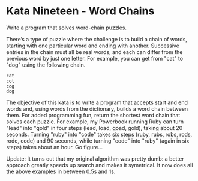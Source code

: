 # Kata Nineteen - Word Chains
Write a program that solves word-chain puzzles.

There’s a type of puzzle where the challenge is to build a chain of words, starting with one particular word and ending with another. Successive entries in the chain must all be real words, and each can differ from the previous word by just one letter. For example, you can get from "cat" to "dog" using the following chain.

```
cat
cot
cog
dog
```

The objective of this kata is to write a program that accepts start and end words and, using words from the dictionary, builds a word chain between them. For added programming fun, return the shortest word chain that solves each puzzle. For example, my Powerbook running Ruby can turn "lead" into "gold" in four steps (lead, load, goad, gold), taking about 20 seconds. Turning "ruby" into "code" takes six steps (ruby, rubs, robs, rods, rode, code) and 90 seconds, while turning "code" into "ruby" (again in six steps) takes about an hour. Go figure…

Update: It turns out that my original algorithm was pretty dumb: a better approach greatly speeds up search and makes it symetrical. It now does all the above examples in between 0.5s and 1s.
